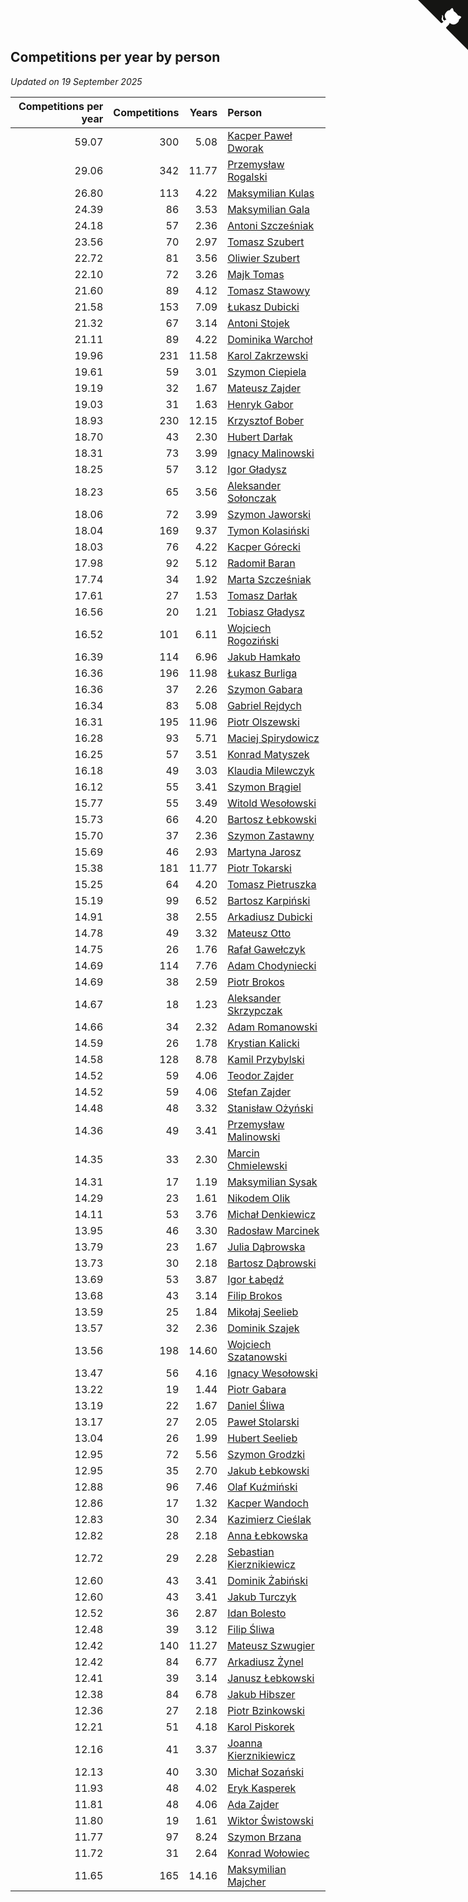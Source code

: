 ## Competitions per year by person

*Updated on 19 September 2025*

| Competitions per year | Competitions | Years | Person |
| ---: | ---: | ---: | :--- |
| 59.07 | 300 | 5.08 | [Kacper Paweł Dworak](https://www.worldcubeassociation.org/persons/2020DWOR01) |
| 29.06 | 342 | 11.77 | [Przemysław Rogalski](https://www.worldcubeassociation.org/persons/2013ROGA02) |
| 26.80 | 113 | 4.22 | [Maksymilian Kulas](https://www.worldcubeassociation.org/persons/2021KULA02) |
| 24.39 | 86 | 3.53 | [Maksymilian Gala](https://www.worldcubeassociation.org/persons/2022GALA01) |
| 24.18 | 57 | 2.36 | [Antoni Szcześniak](https://www.worldcubeassociation.org/persons/2023SZCZ04) |
| 23.56 | 70 | 2.97 | [Tomasz Szubert](https://www.worldcubeassociation.org/persons/2022SZUB02) |
| 22.72 | 81 | 3.56 | [Oliwier Szubert](https://www.worldcubeassociation.org/persons/2022SZUB01) |
| 22.10 | 72 | 3.26 | [Majk Tomas](https://www.worldcubeassociation.org/persons/2022TOMA05) |
| 21.60 | 89 | 4.12 | [Tomasz Stawowy](https://www.worldcubeassociation.org/persons/2021STAW01) |
| 21.58 | 153 | 7.09 | [Łukasz Dubicki](https://www.worldcubeassociation.org/persons/2018DUBI01) |
| 21.32 | 67 | 3.14 | [Antoni Stojek](https://www.worldcubeassociation.org/persons/2022STOJ03) |
| 21.11 | 89 | 4.22 | [Dominika Warchoł](https://www.worldcubeassociation.org/persons/2021WARC01) |
| 19.96 | 231 | 11.58 | [Karol Zakrzewski](https://www.worldcubeassociation.org/persons/2014ZAKR01) |
| 19.61 | 59 | 3.01 | [Szymon Ciepiela](https://www.worldcubeassociation.org/persons/2022CIEP01) |
| 19.19 | 32 | 1.67 | [Mateusz Zajder](https://www.worldcubeassociation.org/persons/2024ZAJD01) |
| 19.03 | 31 | 1.63 | [Henryk Gabor](https://www.worldcubeassociation.org/persons/2024GABO02) |
| 18.93 | 230 | 12.15 | [Krzysztof Bober](https://www.worldcubeassociation.org/persons/2013BOBE01) |
| 18.70 | 43 | 2.30 | [Hubert Darłak](https://www.worldcubeassociation.org/persons/2023DARL03) |
| 18.31 | 73 | 3.99 | [Ignacy Malinowski](https://www.worldcubeassociation.org/persons/2021MALI02) |
| 18.25 | 57 | 3.12 | [Igor Gładysz](https://www.worldcubeassociation.org/persons/2022GLAD01) |
| 18.23 | 65 | 3.56 | [Aleksander Sołonczak](https://www.worldcubeassociation.org/persons/2022SOLO01) |
| 18.06 | 72 | 3.99 | [Szymon Jaworski](https://www.worldcubeassociation.org/persons/2021JAWO01) |
| 18.04 | 169 | 9.37 | [Tymon Kolasiński](https://www.worldcubeassociation.org/persons/2016KOLA02) |
| 18.03 | 76 | 4.22 | [Kacper Górecki](https://www.worldcubeassociation.org/persons/2021GORE01) |
| 17.98 | 92 | 5.12 | [Radomił Baran](https://www.worldcubeassociation.org/persons/2020BARA02) |
| 17.74 | 34 | 1.92 | [Marta Szcześniak](https://www.worldcubeassociation.org/persons/2023SZCZ07) |
| 17.61 | 27 | 1.53 | [Tomasz Darłak](https://www.worldcubeassociation.org/persons/2024DARL01) |
| 16.56 | 20 | 1.21 | [Tobiasz Gładysz](https://www.worldcubeassociation.org/persons/2024GLAD02) |
| 16.52 | 101 | 6.11 | [Wojciech Rogoziński](https://www.worldcubeassociation.org/persons/2019ROGO04) |
| 16.39 | 114 | 6.96 | [Jakub Hamkało](https://www.worldcubeassociation.org/persons/2018HAMK01) |
| 16.36 | 196 | 11.98 | [Łukasz Burliga](https://www.worldcubeassociation.org/persons/2013BURL01) |
| 16.36 | 37 | 2.26 | [Szymon Gabara](https://www.worldcubeassociation.org/persons/2023GABA01) |
| 16.34 | 83 | 5.08 | [Gabriel Rejdych](https://www.worldcubeassociation.org/persons/2020REJD01) |
| 16.31 | 195 | 11.96 | [Piotr Olszewski](https://www.worldcubeassociation.org/persons/2013OLSZ02) |
| 16.28 | 93 | 5.71 | [Maciej Spirydowicz](https://www.worldcubeassociation.org/persons/2020SPIR01) |
| 16.25 | 57 | 3.51 | [Konrad Matyszek](https://www.worldcubeassociation.org/persons/2022MATY02) |
| 16.18 | 49 | 3.03 | [Klaudia Milewczyk](https://www.worldcubeassociation.org/persons/2022MILE05) |
| 16.12 | 55 | 3.41 | [Szymon Brągiel](https://www.worldcubeassociation.org/persons/2022BRAG03) |
| 15.77 | 55 | 3.49 | [Witold Wesołowski](https://www.worldcubeassociation.org/persons/2022WESO01) |
| 15.73 | 66 | 4.20 | [Bartosz Łebkowski](https://www.worldcubeassociation.org/persons/2021LEBK01) |
| 15.70 | 37 | 2.36 | [Szymon Zastawny](https://www.worldcubeassociation.org/persons/2023ZAST01) |
| 15.69 | 46 | 2.93 | [Martyna Jarosz](https://www.worldcubeassociation.org/persons/2022JARO01) |
| 15.38 | 181 | 11.77 | [Piotr Tokarski](https://www.worldcubeassociation.org/persons/2013TOKA01) |
| 15.25 | 64 | 4.20 | [Tomasz Pietruszka](https://www.worldcubeassociation.org/persons/2021PIET01) |
| 15.19 | 99 | 6.52 | [Bartosz Karpiński](https://www.worldcubeassociation.org/persons/2019KARP03) |
| 14.91 | 38 | 2.55 | [Arkadiusz Dubicki](https://www.worldcubeassociation.org/persons/2023DUBI01) |
| 14.78 | 49 | 3.32 | [Mateusz Otto](https://www.worldcubeassociation.org/persons/2022OTTO01) |
| 14.75 | 26 | 1.76 | [Rafał Gawełczyk](https://www.worldcubeassociation.org/persons/2023GAWE01) |
| 14.69 | 114 | 7.76 | [Adam Chodyniecki](https://www.worldcubeassociation.org/persons/2017CHOD02) |
| 14.69 | 38 | 2.59 | [Piotr Brokos](https://www.worldcubeassociation.org/persons/2023BROK01) |
| 14.67 | 18 | 1.23 | [Aleksander Skrzypczak](https://www.worldcubeassociation.org/persons/2024SKRZ01) |
| 14.66 | 34 | 2.32 | [Adam Romanowski](https://www.worldcubeassociation.org/persons/2023ROMA10) |
| 14.59 | 26 | 1.78 | [Krystian Kalicki](https://www.worldcubeassociation.org/persons/2023KALI10) |
| 14.58 | 128 | 8.78 | [Kamil Przybylski](https://www.worldcubeassociation.org/persons/2016PRZY01) |
| 14.52 | 59 | 4.06 | [Teodor Zajder](https://www.worldcubeassociation.org/persons/2021ZAJD03) |
| 14.52 | 59 | 4.06 | [Stefan Zajder](https://www.worldcubeassociation.org/persons/2021ZAJD02) |
| 14.48 | 48 | 3.32 | [Stanisław Ożyński](https://www.worldcubeassociation.org/persons/2022OZYN01) |
| 14.36 | 49 | 3.41 | [Przemysław Malinowski](https://www.worldcubeassociation.org/persons/2022MALI01) |
| 14.35 | 33 | 2.30 | [Marcin Chmielewski](https://www.worldcubeassociation.org/persons/2023CHMI01) |
| 14.31 | 17 | 1.19 | [Maksymilian Sysak](https://www.worldcubeassociation.org/persons/2024SYSA01) |
| 14.29 | 23 | 1.61 | [Nikodem Olik](https://www.worldcubeassociation.org/persons/2024OLIK01) |
| 14.11 | 53 | 3.76 | [Michał Denkiewicz](https://www.worldcubeassociation.org/persons/2021DENK01) |
| 13.95 | 46 | 3.30 | [Radosław Marcinek](https://www.worldcubeassociation.org/persons/2022MARC05) |
| 13.79 | 23 | 1.67 | [Julia Dąbrowska](https://www.worldcubeassociation.org/persons/2024DABR01) |
| 13.73 | 30 | 2.18 | [Bartosz Dąbrowski](https://www.worldcubeassociation.org/persons/2023DABR07) |
| 13.69 | 53 | 3.87 | [Igor Łabędź](https://www.worldcubeassociation.org/persons/2021LABE01) |
| 13.68 | 43 | 3.14 | [Filip Brokos](https://www.worldcubeassociation.org/persons/2022BROK03) |
| 13.59 | 25 | 1.84 | [Mikołaj Seelieb](https://www.worldcubeassociation.org/persons/2023SEEL04) |
| 13.57 | 32 | 2.36 | [Dominik Szajek](https://www.worldcubeassociation.org/persons/2023SZAJ01) |
| 13.56 | 198 | 14.60 | [Wojciech Szatanowski](https://www.worldcubeassociation.org/persons/2011SZAT01) |
| 13.47 | 56 | 4.16 | [Ignacy Wesołowski](https://www.worldcubeassociation.org/persons/2021WESO01) |
| 13.22 | 19 | 1.44 | [Piotr Gabara](https://www.worldcubeassociation.org/persons/2024GABA02) |
| 13.19 | 22 | 1.67 | [Daniel Śliwa](https://www.worldcubeassociation.org/persons/2024SLIW01) |
| 13.17 | 27 | 2.05 | [Paweł Stolarski](https://www.worldcubeassociation.org/persons/2023STOL04) |
| 13.04 | 26 | 1.99 | [Hubert Seelieb](https://www.worldcubeassociation.org/persons/2023SEEL02) |
| 12.95 | 72 | 5.56 | [Szymon Grodzki](https://www.worldcubeassociation.org/persons/2020GROD01) |
| 12.95 | 35 | 2.70 | [Jakub Łebkowski](https://www.worldcubeassociation.org/persons/2023LEBK01) |
| 12.88 | 96 | 7.46 | [Olaf Kuźmiński](https://www.worldcubeassociation.org/persons/2018KUZM02) |
| 12.86 | 17 | 1.32 | [Kacper Wandoch](https://www.worldcubeassociation.org/persons/2024WAND01) |
| 12.83 | 30 | 2.34 | [Kazimierz Cieślak](https://www.worldcubeassociation.org/persons/2023CIES01) |
| 12.82 | 28 | 2.18 | [Anna Łebkowska](https://www.worldcubeassociation.org/persons/2023LEBK04) |
| 12.72 | 29 | 2.28 | [Sebastian Kierznikiewicz](https://www.worldcubeassociation.org/persons/2023KIER02) |
| 12.60 | 43 | 3.41 | [Dominik Żabiński](https://www.worldcubeassociation.org/persons/2022ZABI01) |
| 12.60 | 43 | 3.41 | [Jakub Turczyk](https://www.worldcubeassociation.org/persons/2022TURC02) |
| 12.52 | 36 | 2.87 | [Idan Bolesto](https://www.worldcubeassociation.org/persons/2022BOLE01) |
| 12.48 | 39 | 3.12 | [Filip Śliwa](https://www.worldcubeassociation.org/persons/2022SLIW01) |
| 12.42 | 140 | 11.27 | [Mateusz Szwugier](https://www.worldcubeassociation.org/persons/2014SZWU01) |
| 12.42 | 84 | 6.77 | [Arkadiusz Żynel](https://www.worldcubeassociation.org/persons/2018ZYNE01) |
| 12.41 | 39 | 3.14 | [Janusz Łebkowski](https://www.worldcubeassociation.org/persons/2022LEBK01) |
| 12.38 | 84 | 6.78 | [Jakub Hibszer](https://www.worldcubeassociation.org/persons/2018HIBS01) |
| 12.36 | 27 | 2.18 | [Piotr Bzinkowski](https://www.worldcubeassociation.org/persons/2023BZIN01) |
| 12.21 | 51 | 4.18 | [Karol Piskorek](https://www.worldcubeassociation.org/persons/2021PISK01) |
| 12.16 | 41 | 3.37 | [Joanna Kierznikiewicz](https://www.worldcubeassociation.org/persons/2022KIER01) |
| 12.13 | 40 | 3.30 | [Michał Sozański](https://www.worldcubeassociation.org/persons/2022SOZA02) |
| 11.93 | 48 | 4.02 | [Eryk Kasperek](https://www.worldcubeassociation.org/persons/2021KASP01) |
| 11.81 | 48 | 4.06 | [Ada Zajder](https://www.worldcubeassociation.org/persons/2021ZAJD01) |
| 11.80 | 19 | 1.61 | [Wiktor Świstowski](https://www.worldcubeassociation.org/persons/2024SWIS01) |
| 11.77 | 97 | 8.24 | [Szymon Brzana](https://www.worldcubeassociation.org/persons/2017BRZA01) |
| 11.72 | 31 | 2.64 | [Konrad Wołowiec](https://www.worldcubeassociation.org/persons/2023WOLO01) |
| 11.65 | 165 | 14.16 | [Maksymilian Majcher](https://www.worldcubeassociation.org/persons/2011MAJC01) |


<a href="https://github.com/noeruchangd/wca_statistics_vn" class="github-corner" aria-label="View source on Github"><svg width="80" height="80" viewBox="0 0 250 250" style="fill:#151513; color:#fff; position: absolute; top: 0; border: 0; right: 0;" aria-hidden="true"><path d="M0,0 L115,115 L130,115 L142,142 L250,250 L250,0 Z"></path><path d="M128.3,109.0 C113.8,99.7 119.0,89.6 119.0,89.6 C122.0,82.7 120.5,78.6 120.5,78.6 C119.2,72.0 123.4,76.3 123.4,76.3 C127.3,80.9 125.5,87.3 125.5,87.3 C122.9,97.6 130.6,101.9 134.4,103.2" fill="currentColor" style="transform-origin: 130px 106px;" class="octo-arm"></path><path d="M115.0,115.0 C114.9,115.1 118.7,116.5 119.8,115.4 L133.7,101.6 C136.9,99.2 139.9,98.4 142.2,98.6 C133.8,88.0 127.5,74.4 143.8,58.0 C148.5,53.4 154.0,51.2 159.7,51.0 C160.3,49.4 163.2,43.6 171.4,40.1 C171.4,40.1 176.1,42.5 178.8,56.2 C183.1,58.6 187.2,61.8 190.9,65.4 C194.5,69.0 197.7,73.2 200.1,77.6 C213.8,80.2 216.3,84.9 216.3,84.9 C212.7,93.1 206.9,96.0 205.4,96.6 C205.1,102.4 203.0,107.8 198.3,112.5 C181.9,128.9 168.3,122.5 157.7,114.1 C157.9,116.9 156.7,120.9 152.7,124.9 L141.0,136.5 C139.8,137.7 141.6,141.9 141.8,141.8 Z" fill="currentColor" class="octo-body"></path></svg></a><style>.github-corner:hover .octo-arm{animation:octocat-wave 560ms ease-in-out}@keyframes octocat-wave{0%,100%{transform:rotate(0)}20%,60%{transform:rotate(-25deg)}40%,80%{transform:rotate(10deg)}}@media (max-width:500px){.github-corner:hover .octo-arm{animation:none}.github-corner .octo-arm{animation:octocat-wave 560ms ease-in-out}}</style>
